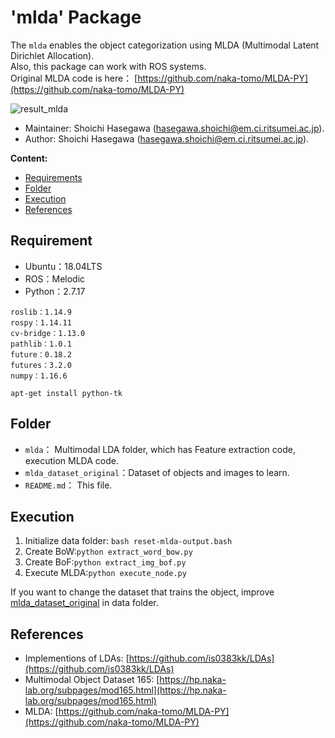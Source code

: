 # 'mlda' Package

The `mlda` enables the object categorization using MLDA (Multimodal Latent Dirichlet Allocation).   
Also, this package can work with ROS systems.  
Original MLDA code is here： [https://github.com/naka-tomo/MLDA-PY](https://github.com/naka-tomo/MLDA-PY)

![result_mlda](https://user-images.githubusercontent.com/74911522/140467824-07dfc742-df3b-48e4-adea-1d8f59b4fc48.png)

*   Maintainer: Shoichi Hasegawa ([hasegawa.shoichi@em.ci.ritsumei.ac.jp](mailto:hasegawa.shoichi@em.ci.ritsumei.ac.jp)).
*   Author: Shoichi Hasegawa ([hasegawa.shoichi@em.ci.ritsumei.ac.jp](mailto:hasegawa.shoichi@em.ci.ritsumei.ac.jp)).

**Content:**
* [Requirements](#requirements)
* [Folder](#folder)
* [Execution](#execution)
* [References](#references)

## Requirement
- Ubuntu：18.04LTS
- ROS：Melodic
- Python：2.7.17

```
roslib：1.14.9
rospy：1.14.11
cv-bridge：1.13.0
pathlib：1.0.1
future：0.18.2
futures：3.2.0
numpy：1.16.6
```

```
apt-get install python-tk
```

## Folder
- `mlda`： Multimodal LDA folder, which has Feature extraction code, execution MLDA code.
- `mlda_dataset_original`：Dataset of objects and images to learn.
- `README.md`： This file.

## Execution
1. Initialize data folder: `bash reset-mlda-output.bash`  
2. Create BoW:`python extract_word_bow.py`  
3. Create BoF:`python extract_img_bof.py`  
4. Execute MLDA:`python execute_node.py`  

If you want to change the dataset that trains the object, improve [mlda_dataset_original](https://github.com/Shoichi-Hasegawa0628/mlda_dataset_original/tree/rsj_experiment2) in data folder.

## References
*   Implementions of LDAs: [https://github.com/is0383kk/LDAs](https://github.com/is0383kk/LDAs)
*   Multimodal Object Dataset 165: [https://hp.naka-lab.org/subpages/mod165.html](https://hp.naka-lab.org/subpages/mod165.html)
*   MLDA: [https://github.com/naka-tomo/MLDA-PY](https://github.com/naka-tomo/MLDA-PY)










